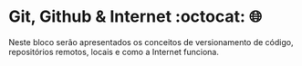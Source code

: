 # Git, Github & Internet :octocat: 🌐
Neste bloco serão apresentados os conceitos de versionamento de código, repositórios remotos, locais e como a Internet funciona.
